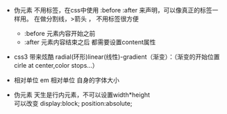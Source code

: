 - 伪元素
    不用标签，在css中使用 :before :after 来声明，可以像真正的标签一样用。
    在做分割线，>箭头 ， 不用标签很方便
    - :before 元素内容开始之前
    - :after  元素内容结束之后
    都需要设置content属性

- css3 带来炫酷
    radial(环形)linear(线性)-gradient（渐变）：（渐变的开始位置cirle at center,color stops...）
- 相对单位
    em 相对单位 自身的字体大小
- 伪元素 天生是行内元素，不可以设置width*height  
    可以改变 display:block; position:absolute;